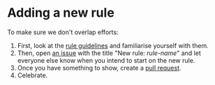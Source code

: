 # Adding a new rule

To make sure we don't overlap efforts:

1. First, look at the [rule guidelines](rule-guidelines.md) and familiarise yourself with them.
2. Then, open [an issue](https://github.com/stylelint/stylelint/issues/new) with the title "New rule: *rule-name*" and let everyone else know when you intend to start on the new rule.
3. Once you have something to show, create a [pull request](https://github.com/stylelint/stylelint/compare).
4. Celebrate.
